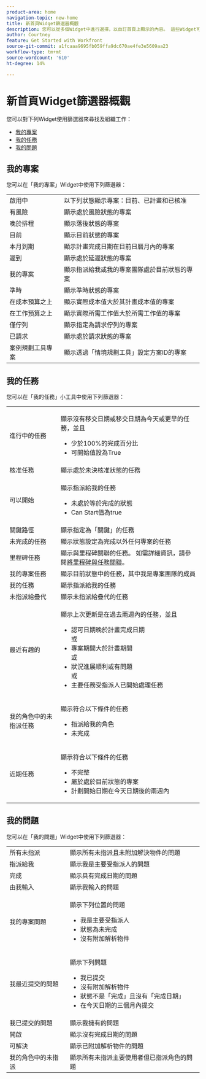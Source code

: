 ```yaml
---
product-area: home
navigation-topic: new-home
title: 新首頁Widget篩選器概觀
description: 您可以從多個Widget中進行選擇，以自訂首頁上顯示的內容。 這些Widget可以在首頁上調整大小和排列。
author: Courtney
feature: Get Started with Workfront
source-git-commit: a1fcaaa9695fb059ffa9dc670ae4fe3e5609aa23
workflow-type: tm+mt
source-wordcount: '610'
ht-degree: 14%

---
```


# 新首頁Widget篩選器概觀

您可以對下列Widget使用篩選器來尋找及組織工作：

* [我的專案](#my-projects)
* [我的任務](#my-tasks)
* [我的問題](#my-issues)

## 我的專案

您可以在「我的專案」Widget中使用下列篩選器：

<table>
  <tr>
    <td>啟用中</td>
    <td>以下列狀態顯示專案：目前、已計畫和已核准 </td>
  </tr>
  <tr>
    <td>有風險</td>
    <td>顯示處於風險狀態的專案 </td>
  </tr>
  <tr>
    <td>晚於排程</td>
    <td>顯示落後狀態的專案</td>
  </tr>
  <tr>
    <td>目前</td>
    <td>顯示目前狀態的專案 </td>
  </tr>
  <tr>
    <td>本月到期</td>
    <td>顯示計畫完成日期在目前日曆月內的專案</td>
  </tr>
  <tr>
    <td>遲到</td>
    <td>顯示處於延遲狀態的專案</td>
  </tr>
  <tr>
    <td>我的專案</td>
    <td>顯示指派給我或我的專案團隊處於目前狀態的專案</td>
  </tr>
  <tr>
    <td>準時</td>
    <td>顯示準時狀態的專案</td>
  </tr>
  <tr>
    <td>在成本預算之上</td>
    <td>顯示實際成本值大於其計畫成本值的專案</td>
  </tr>
  <tr>
    <td>在工作預算之上</td>
    <td>顯示實際所需工作值大於所需工作值的專案</td>
  </tr>
  <tr>
    <td>僅佇列</td>
    <td>顯示指定為請求佇列的專案</td>
  </tr>
  <tr>
    <td>已請求</td>
    <td>顯示處於請求狀態的專案</td>
  </tr>
  <tr>
    <td>案例規劃工具專案</td>
    <td>顯示透過「情境規劃工具」設定方案ID的專案</td>
  </tr>
</table>

## 我的任務

您可以在「我的任務」小工具中使用下列篩選器：

<table>
  <tr>
    <td>進行中的任務</td>
    <td><p>顯示沒有移交日期或移交日期為今天或更早的任務，並且</p>
<ul>
  <li>少於100%的完成百分比</li>
  <li>可開始值設為True</li>
</ul>
</td>
  </tr>
   <!-- <tr>
    <td>All Unassigned Tasks</td>
    <td></td>
  </tr> -->
  <tr>
    <td>核准任務</td>
    <td>顯示處於未決核准狀態的任務</td>
  </tr>
  <tr>
    <td>可以開始</td>
    <td><p>顯示指派給我的任務</p>
<ul>
  <li>未處於等於完成的狀態</li>
  <li>Can Start值為true</li>
</ul>
</td>
  </tr>
  <tr>
    <td>關鍵路徑</td>
    <td>顯示指定為「關鍵」的任務</td>
  </tr>
  <tr>
    <td>未完成的任務</td>
    <td>顯示狀態設定為完成以外任何專案的任務</td>
  </tr>
  <tr>
    <td>里程碑任務</td>
    <td>顯示與里程碑關聯的任務。 如需詳細資訊，請參閱<a href="/help/quicksilver/manage-work/tasks/manage-tasks/associate-milestones-with-tasks.md">將里程碑與任務關聯</a>。
</td>
  </tr>
  <tr>
    <td>我的專案任務</td>
    <td>顯示目前狀態中的任務，其中我是專案團隊的成員 </td>
  </tr>
    <tr>
    <td>我的任務</td>
    <td>顯示指派給我的任務</td>
  </tr>
  <tr>
    <td>未指派給疊代</td>
    <td>顯示未指派給疊代的任務</td>
  </tr>
  <tr>
    <td>最近有趣的</td>
    <td><p>顯示上次更新是在過去兩週內的任務，並且</p>
<ul>
  <li>認可日期晚於計畫完成日期</li>
  或
  <li>專案期間大於計畫期間</li>
  或
  <li>狀況進展順利或有問題</li>
  或
  <li>主要任務受指派人已開始處理任務</li>
</ul>
</td>
  </tr>
  <tr>
    <td>我的角色中的未指派任務</td>
    <td><p>顯示符合以下條件的任務</p>
<ul>
  <li>指派給我的角色</li>
  <li>未完成</li>
</ul>
</td>
  </tr>
  <tr>
    <td>近期任務</td>
    <td><p>顯示符合以下條件的任務</p>
<ul>
  <li>不完整</li>
  <li>屬於處於目前狀態的專案</li>
  <li>計劃開始日期在今天日期後的兩週內</li>
</ul>
</td>
  </tr>
</table>

## 我的問題

您可以在「我的問題」Widget中使用下列篩選器：

<table>
<tr>
    <td>所有未指派</td>
    <td>顯示所有未指派且未附加解決物件的問題 </td>
  </tr>
  <tr>
    <td>指派給我</td>
    <td>顯示我是主要受指派人的問題</td>
  </tr>
  <tr>
    <td>完成</td>
    <td>顯示具有完成日期的問題 </td>
  </tr>
  <tr>
    <td>由我輸入</td>
    <td>顯示我輸入的問題</td>
  </tr>
  <tr>
    <td>我的專案問題</td>
    <td><p>顯示下列位置的問題</p>
<ul>
  <li>我是主要受指派人</li>
  <li>狀態為未完成</li>
  <li>沒有附加解析物件</li>
</ul>
</td>
  </tr>
    <tr>
    <td>我最近提交的問題</td>
    <td><p>顯示下列問題</p>
<ul>
  <li>我已提交</li>
  <li>沒有附加解析物件</li>
  <li>狀態不是「完成」且沒有「完成日期」</li>
  <li>在今天日期的三個月內提交</li>
</ul>
</td>
  </tr>
    </tr>
    <tr>
    <td>我已提交的問題</td>
    <td>顯示我擁有的問題</td>
  </tr>
  <tr>
    <td>開啟</td>
    <td>顯示沒有完成日期的問題</td>
  </tr>
  <tr>
    <td>可解決</td>
    <td>顯示已附加解析物件的問題</td>
  </tr>
  <tr>
    <td>我的角色中的未指派</td>
    <td>顯示所有未指派主要使用者但已指派角色的問題 </td>
  </tr>
</table>
